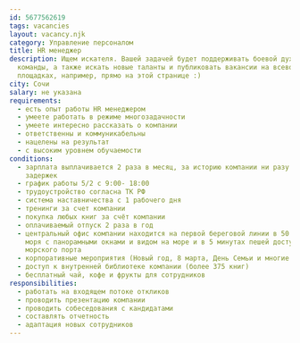 ```yaml
---
id: 5677562619
tags: vacancies
layout: vacancy.njk
category: Управление персоналом
title: HR менеджер
description: Ищем искателя. Вашей задачей будет поддерживать боевой дух нашей
  команды, а также искать новые таланты и публиковать вакансии на всевозможных
  площадках, например, прямо на этой странице :)
city: Сочи
salary: не указана
requirements:
  - есть опыт работы HR менеджером
  - умеете работать в режиме многозадачности
  - умеете интересно рассказать о компании
  - ответственны и коммуникабельны
  - нацелены на результат
  - с высоким уровнем обучаемости
conditions:
  - зарплата выплачивается 2 раза в месяц, за историю компании ни разу не было
    задержек
  - график работы 5/2 с 9:00- 18:00
  - трудоустройство согласна ТК РФ
  - система наставничества с 1 рабочего дня
  - тренинги за счет компании
  - покупка любых книг за счёт компании
  - оплачиваемый отпуск 2 раза в год
  - центральный офис компании находится на первой береговой линии в 50 м. от
    моря с панорамными окнами и видом на море и в 5 минутах пешей доступности от
    морского порта
  - корпоративные мероприятия (Новый год, 8 марта, День Семьи и многие другие)
  - доступ к внутренней библиотеке компании (более 375 книг)
  - бесплатный чай, кофе и фрукты для сотрудников
responsibilities:
  - работать на входящем потоке откликов
  - проводить презентацию компании
  - проводить собеседования с кандидатами
  - составлять отчетность
  - адаптация новых сотрудников
---
```

